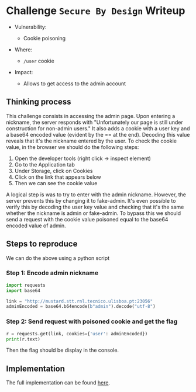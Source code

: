 # Challenge `Secure By Design` Writeup

- Vulnerability:
    - Cookie poisoning

- Where:
    - `/user` cookie

- Impact:
    - Allows to get access to the admin account

## Thinking process
This challenge consists in accessing the admin page. Upon entering a nickname, the server responds with "Unfortunately our page is still under construction for non-admin users." It also adds a cookie with a user key and a base64 encoded value (evident by the == at the end). Decoding this value reveals that it's the nickname entered by the user. To check the cookie value, in the browser we should do the following steps:
1. Open the developer tools (right click -> inspect element)
2. Go to the Application tab
3. Under Storage, click on Cookies
4. Click on the link that appears below
5. Then we can see the cookie value

A logical step is was to try to enter with the admin nickname. However, the server prevents this by changing it to fake-admin. It's even possible to verify this by decoding the user key value and checking that it's the same whether the nickname is admin or fake-admin. To bypass this we should send a request with the cookie value poisoned equal to the base64 encoded value of admin.

## Steps to reproduce
We can do the above using a python script

### Step 1: Encode admin nickname
```python
import requests
import base64

link = "http://mustard.stt.rnl.tecnico.ulisboa.pt:23056"
adminEncoded = base64.b64encode(b"admin").decode("utf-8")
```

### Step 2: Send request with poisoned cookie and get the flag
```python
r = requests.get(link, cookies={'user': adminEncoded})
print(r.text)
```
Then the flag should be display in the console.

## Implementation

The full implementation can be found [here](secure-by-desing.py).